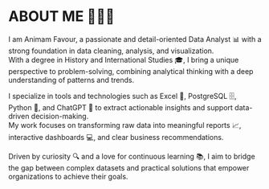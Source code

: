 # ABOUT ME 👩🏽‍💻

I am Animam Favour, a passionate and detail-oriented Data Analyst 📊 with a strong foundation in data cleaning, analysis, and visualization.  
With a degree in History and International Studies 🎓, I bring a unique perspective to problem-solving, combining analytical thinking with a deep understanding of patterns and trends.  

I specialize in tools and technologies such as Excel 📑, PostgreSQL 🗄️, Python 🐍, and ChatGPT 🤖 to extract actionable insights and support data-driven decision-making.  
My work focuses on transforming raw data into meaningful reports 📈, interactive dashboards 💻, and clear business recommendations.  

Driven by curiosity 🔍 and a love for continuous learning 📚, I aim to bridge the gap between complex datasets and practical solutions that empower organizations to achieve their goals.
